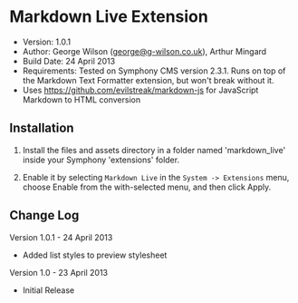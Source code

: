 Markdown Live Extension
=======================

* Version: 1.0.1
* Author: George Wilson (george@g-wilson.co.uk), Arthur Mingard
* Build Date: 24 April 2013
* Requirements: Tested on Symphony CMS version 2.3.1. Runs on top of the Markdown Text Formatter extension, but won't break without it.
* Uses https://github.com/evilstreak/markdown-js for JavaScript Markdown to HTML conversion

Installation
------------

1. Install the files and assets directory in a folder named 'markdown_live' inside your Symphony 'extensions' folder.

2. Enable it by selecting `Markdown Live` in the `System -> Extensions` menu, choose Enable from the with-selected menu, and then click Apply.

Change Log
----------

Version 1.0.1 - 24 April 2013

- Added list styles to preview stylesheet

Version 1.0 - 23 April 2013

- Initial Release